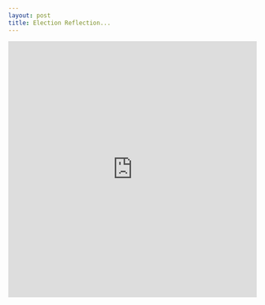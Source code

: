 ```yaml
---
layout: post
title: Election Reflection...
---
```

<iframe width="100%" height="520" frameborder="0" src="http://bl.ocks.org/Matthew-Mitchell/raw/4871ba8826bd9a1a44444af0f6c297ea"> </iframe>
